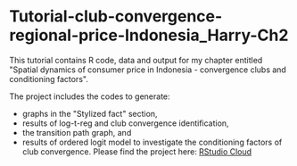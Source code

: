 # Tutorial-club-convergence-regional-price-Indonesia_Harry-Ch2
This tutorial contains R code, data and output for my chapter entitled "Spatial dynamics of consumer price in Indonesia - convergence clubs and conditioning factors".

The project includes the codes to generate:
- graphs in the "Stylized fact" section,
- results of log-t-reg and club convergence identification,
- the transition path graph, and
- results of ordered logit model to investigate the conditioning factors of
club convergence.
Please find the project here: [RStudio Cloud](https://rstudio.cloud/project/2306165)
